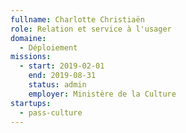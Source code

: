```yaml
---
fullname: Charlotte Christiaën
role: Relation et service à l'usager
domaine:
  - Déploiement
missions:
  - start: 2019-02-01
    end: 2019-08-31
    status: admin
    employer: Ministère de la Culture
startups:
  - pass-culture
---
```

